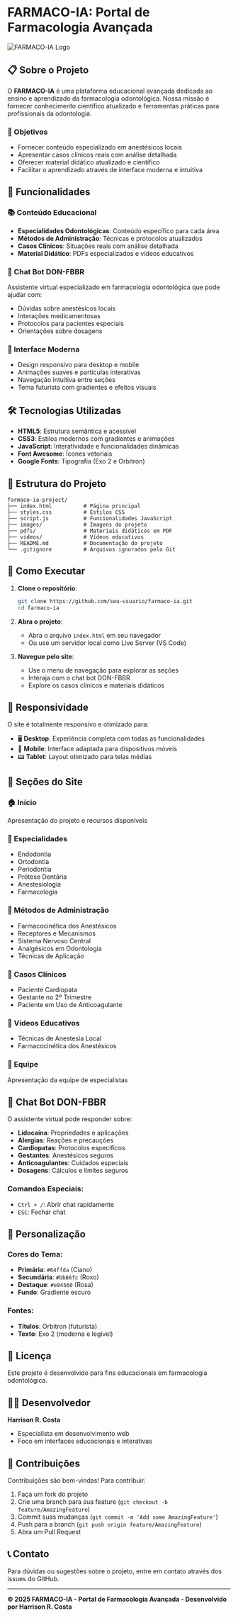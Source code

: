 # FARMACO-IA: Portal de Farmacologia Avançada

![FARMACO-IA Logo](https://via.placeholder.com/800x200/64ffda/0a0a2e?text=FARMACO-IA)

## 📋 Sobre o Projeto

O **FARMACO-IA** é uma plataforma educacional avançada dedicada ao ensino e aprendizado da farmacologia odontológica. Nossa missão é fornecer conhecimento científico atualizado e ferramentas práticas para profissionais da odontologia.

### 🎯 Objetivos

- Fornecer conteúdo especializado em anestésicos locais
- Apresentar casos clínicos reais com análise detalhada
- Oferecer material didático atualizado e científico
- Facilitar o aprendizado através de interface moderna e intuitiva

## 🚀 Funcionalidades

### 📚 Conteúdo Educacional
- **Especialidades Odontológicas**: Conteúdo específico para cada área
- **Métodos de Administração**: Técnicas e protocolos atualizados
- **Casos Clínicos**: Situações reais com análise detalhada
- **Material Didático**: PDFs especializados e vídeos educativos

### 🤖 Chat Bot DON-FBBR
Assistente virtual especializado em farmacologia odontológica que pode ajudar com:
- Dúvidas sobre anestésicos locais
- Interações medicamentosas
- Protocolos para pacientes especiais
- Orientações sobre dosagens

### 🎨 Interface Moderna
- Design responsivo para desktop e mobile
- Animações suaves e partículas interativas
- Navegação intuitiva entre seções
- Tema futurista com gradientes e efeitos visuais

## 🛠️ Tecnologias Utilizadas

- **HTML5**: Estrutura semântica e acessível
- **CSS3**: Estilos modernos com gradientes e animações
- **JavaScript**: Interatividade e funcionalidades dinâmicas
- **Font Awesome**: Ícones vetoriais
- **Google Fonts**: Tipografia (Exo 2 e Orbitron)

## 📁 Estrutura do Projeto

```
farmaco-ia-project/
├── index.html          # Página principal
├── styles.css          # Estilos CSS
├── script.js           # Funcionalidades JavaScript
├── images/             # Imagens do projeto
├── pdfs/               # Materiais didáticos em PDF
├── videos/             # Vídeos educativos
├── README.md           # Documentação do projeto
└── .gitignore          # Arquivos ignorados pelo Git
```

## 🚀 Como Executar

1. **Clone o repositório**:
   ```bash
   git clone https://github.com/seu-usuario/farmaco-ia.git
   cd farmaco-ia
   ```

2. **Abra o projeto**:
   - Abra o arquivo `index.html` em seu navegador
   - Ou use um servidor local como Live Server (VS Code)

3. **Navegue pelo site**:
   - Use o menu de navegação para explorar as seções
   - Interaja com o chat bot DON-FBBR
   - Explore os casos clínicos e materiais didáticos

## 📱 Responsividade

O site é totalmente responsivo e otimizado para:
- 🖥️ **Desktop**: Experiência completa com todas as funcionalidades
- 📱 **Mobile**: Interface adaptada para dispositivos móveis
- 📟 **Tablet**: Layout otimizado para telas médias

## 🎯 Seções do Site

### 🏠 Início
Apresentação do projeto e recursos disponíveis

### 🦷 Especialidades
- Endodontia
- Ortodontia
- Periodontia
- Prótese Dentária
- Anestesiologia
- Farmacologia

### 📖 Métodos de Administração
- Farmacocinética dos Anestésicos
- Receptores e Mecanismos
- Sistema Nervoso Central
- Analgésicos em Odontologia
- Técnicas de Aplicação

### 🏥 Casos Clínicos
- Paciente Cardiopata
- Gestante no 2º Trimestre
- Paciente em Uso de Anticoagulante

### 🎥 Vídeos Educativos
- Técnicas de Anestesia Local
- Farmacocinética dos Anestésicos

### 👥 Equipe
Apresentação da equipe de especialistas

## 🤖 Chat Bot DON-FBBR

O assistente virtual pode responder sobre:
- **Lidocaína**: Propriedades e aplicações
- **Alergias**: Reações e precauções
- **Cardiopatas**: Protocolos específicos
- **Gestantes**: Anestésicos seguros
- **Anticoagulantes**: Cuidados especiais
- **Dosagens**: Cálculos e limites seguros

### Comandos Especiais:
- `Ctrl + /`: Abrir chat rapidamente
- `ESC`: Fechar chat

## 🎨 Personalização

### Cores do Tema:
- **Primária**: `#64ffda` (Ciano)
- **Secundária**: `#bb86fc` (Roxo)
- **Destaque**: `#e94560` (Rosa)
- **Fundo**: Gradiente escuro

### Fontes:
- **Títulos**: Orbitron (futurista)
- **Texto**: Exo 2 (moderna e legível)

## 📄 Licença

Este projeto é desenvolvido para fins educacionais em farmacologia odontológica.

## 👨‍💻 Desenvolvedor

**Harrison R. Costa**
- Especialista em desenvolvimento web
- Foco em interfaces educacionais e interativas

## 🤝 Contribuições

Contribuições são bem-vindas! Para contribuir:

1. Faça um fork do projeto
2. Crie uma branch para sua feature (`git checkout -b feature/AmazingFeature`)
3. Commit suas mudanças (`git commit -m 'Add some AmazingFeature'`)
4. Push para a branch (`git push origin feature/AmazingFeature`)
5. Abra um Pull Request

## 📞 Contato

Para dúvidas ou sugestões sobre o projeto, entre em contato através dos issues do GitHub.

---

**© 2025 FARMACO-IA - Portal de Farmacologia Avançada - Desenvolvido por Harrison R. Costa**

